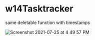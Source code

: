 # w14Tasktracker
same deletable function with timestamps


![Screenshot 2021-07-25 at 4 49 57 PM](https://user-images.githubusercontent.com/81912588/126893445-4c66936b-522a-4fe9-bdac-77ebfe0166c3.png)


